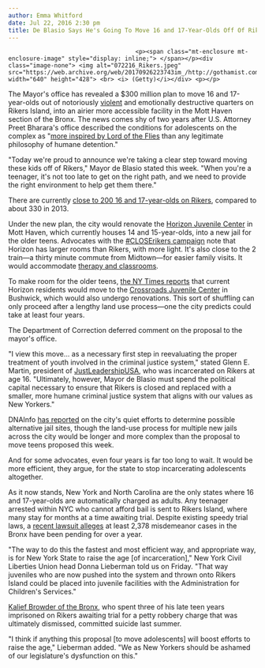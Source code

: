 ```yaml
---
author: Emma Whitford
date: Jul 22, 2016 2:30 pm
title: De Blasio Says He's Going To Move 16 and 17-Year-Olds Off Of Rikers Island, Eventually
---
```


	
										<p><span class="mt-enclosure mt-enclosure-image" style="display: inline;"> </span></p><div class="image-none"> <img alt="072216_Rikers.jpeg" src="https://web.archive.org/web/20170926223743im_/http://gothamist.com/attachments/nyc_ewhitford/072216_Rikers.jpeg" width="640" height="428"> <br> <i> (Getty)</i></div> <p></p>

<p>The Mayor&apos;s office has revealed a $300 million plan to move 16 and 17-year-olds out of notoriously <a href="https://web.archive.org/web/20170926223743/http://gothamist.com/tags/rikers">violent</a> and emotionally destructive quarters on Rikers Island, into an airier more accessible facility in the Mott Haven section of the Bronx. The news comes shy of two years after U.S. Attorney Preet Bharara&apos;s office described the conditions for adolescents on the complex as &quot;<a href="https://web.archive.org/web/20170926223743/http://gothamist.com/2014/08/04/feds_rikers_island_is_lord_of_the_f.php">more inspired by Lord of the Flies</a> than any legitimate philosophy of humane detention.&quot; </p>

<p>&quot;Today we&apos;re proud to announce we&apos;re taking a clear step toward moving these kids off of Rikers,&quot; Mayor de Blasio stated this week. &quot;When you&apos;re a teenager, it&apos;s not too late to get on the right path, and we need to provide the right environment to help get them there.&quot; </p>

<p>There are currently <a href="https://web.archive.org/web/20170926223743/http://www.nytimes.com/2016/07/21/nyregion/rikers-jail-youths-bronx-center.html">close to 200 16 and 17-year-olds on Rikers</a>, compared to about 330 in 2013. </p>

<p>Under the new plan, the city would renovate the <a href="https://web.archive.org/web/20170926223743/https://www.facebook.com/pages/Horizon-Juvenile-Detention-Center/175398265836239">Horizon Juvenile Center</a> in Mott Haven, which currently houses 14 and 15-year-olds, into a new jail for the older teens. Advocates with the <a href="https://web.archive.org/web/20170926223743/http://observer.com/2016/04/activists-launch-closerikers-campaign-to-close-rikers-island/">#CLOSErikers campaign</a> note that Horizon has larger rooms than Rikers, with more light. It&apos;s also close to the 2 train&#x2014;a thirty minute commute from Midtown&#x2014;for easier family visits. It would accommodate <a href="https://web.archive.org/web/20170926223743/http://www.nytimes.com/2016/07/22/opinion/get-juveniles-out-of-rikers-island.html">therapy and classrooms</a>. </p>

<p>To make room for the older teens, <a href="https://web.archive.org/web/20170926223743/http://www.nytimes.com/2016/07/21/nyregion/rikers-jail-youths-bronx-center.html">the NY Times reports</a> that current Horizon residents would move to the <a href="https://web.archive.org/web/20170926223743/https://www.youtube.com/watch?v=6wU1dWPpPZQ">Crossroads Juvenile Center</a> in Bushwick, which would also undergo renovations. This sort of shuffling can only proceed after a lengthy land use process&#x2014;one the city predicts could take at least four years.</p>

<p>The Department of Correction deferred comment on the proposal to the mayor&apos;s office. </p>

<p>&quot;I view this move... as a necessary first step in reevaluating the proper treatment of youth involved in the criminal justice system,&quot; stated Glenn E. Martin, president of <a href="https://web.archive.org/web/20170926223743/http://r.search.yahoo.com/_ylt=A0LEVr5NQpJX5VoA0u8nnIlQ;_ylu=X3oDMTEyM2dldTh0BGNvbG8DYmYxBHBvcwMxBHZ0aWQDQjIxNzJfMQRzZWMDc3I-/RV=2/RE=1469231821/RO=10/RU=https%3a%2f%2fwww.justleadershipusa.org%2f/RK=0/RS=0NIt..nSne0LxM8grUY9Bj84a6A-">JustLeadershipUSA</a>, who was incarcerated on Rikers at age 16. &quot;Ultimately, however, Mayor de Blasio must spend the political capital necessary to ensure that Rikers is closed and replaced with a smaller, more humane criminal justice system that aligns with our values as New Yorkers.&quot;</p>

<p>DNAInfo <a href="https://web.archive.org/web/20170926223743/https://www.dnainfo.com/new-york/20160331/college-point/city-quietly-eying-sites-for-new-jails-replace-rikers-island-sources">has reported</a> on the city&apos;s quiet efforts to determine possible alternative jail sites, though the land-use process for multiple new jails across the city would be longer and more complex than the proposal to move teens proposed this week. </p>

<p>And for some advocates, even four years is far too long to wait. It would be more efficient, they argue, for the state to stop incarcerating adolescents altogether. </p>

<p>As it now stands, New York and North Carolina are the only states where 16 and 17-year-olds are automatically charged as adults. Any teenager arrested within NYC who cannot afford bail is sent to Rikers Island, where many stay for months at a time awaiting trial. Despite existing speedy trial laws, a <a href="https://web.archive.org/web/20170926223743/http://gothamist.com/2016/05/10/extreme_bronx_court_delays_are_unco.php">recent lawsuit alleges</a> at least 2,378 misdemeanor cases in the Bronx have been pending for over a year. </p>

<p>&quot;The way to do this the fastest and most efficient way, and appropriate way, is for New York State to raise the age [of incarceration],&quot; New York Civil Liberties Union head Donna Lieberman told us on Friday. &quot;That way juveniles who are now pushed into the system and thrown onto Rikers Island could be placed into juvenile facilities with the Administration for Children&apos;s Services.&quot;</p>

<p><a href="https://web.archive.org/web/20170926223743/http://gothamist.com/2015/06/08/rikers_kalief_browder_suicide.php">Kalief Browder of the Bronx</a>, who spent three of his late teen years imprisoned on Rikers awaiting trial for a petty robbery charge that was ultimately dismissed, committed suicide last summer. </p>

<p>&quot;I think if anything this proposal [to move adolescents] will boost efforts to raise the age,&quot; Lieberman added. &quot;We as New Yorkers should be ashamed of our legislature&apos;s dysfunction on this.&quot; </p>					
										
									
				
